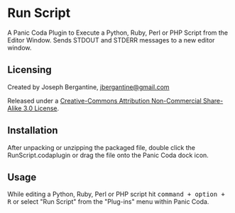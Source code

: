 Run Script
==========

A Panic Coda Plugin to Execute a Python, Ruby, Perl or PHP Script from the Editor Window. Sends STDOUT and STDERR messages to a new editor window.

Licensing
---------

Created by Joseph Bergantine, [jbergantine@gmail.com](mailto:jbergantine@gmail.com)

Released under a [Creative-Commons Attribution Non-Commercial Share-Alike 3.0 License](http://creativecommons.org/licenses/by-sa/3.0/us/).

Installation
------------

After unpacking or unzipping the packaged file, double click the RunScript.codaplugin or drag the file onto the Panic Coda dock icon.

Usage
-----

While editing a Python, Ruby, Perl or PHP script hit <kbd>command + option + R</kbd> or select "Run Script" from the "Plug-ins" menu within Panic Coda.
